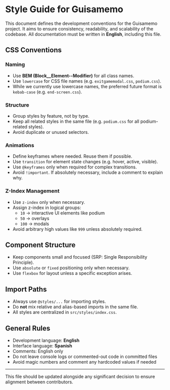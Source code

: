 # Style Guide for Guisamemo

This document defines the development conventions for the Guisamemo project.
It aims to ensure consistency, readability, and scalability of the codebase.
All documentation must be written in **English**, including this file.

## CSS Conventions

### Naming
- Use **BEM (Block__Element--Modifier)** for all class names.
- Use `lowercase` for CSS file names (e.g. `exitgamemodal.css`, `podium.css`).
- While we currently use lowercase names, the preferred future format is `kebab-case` (e.g. `end-screen.css`).

### Structure
- Group styles by feature, not by type.
- Keep all related styles in the same file (e.g. `podium.css` for all podium-related styles).
- Avoid duplicate or unused selectors.

### Animations
- Define keyframes where needed. Reuse them if possible.
- Use `transition` for element state changes (e.g. hover, active, visible).
- Use `@keyframes` only when required for complex transitions.
- Avoid `!important`. If absolutely necessary, include a comment to explain why.

### Z-Index Management
- Use `z-index` only when necessary.
- Assign z-index in logical groups:
  - `10` → interactive UI elements like podium
  - `50` → overlays
  - `100` → modals
- Avoid arbitrary high values like `999` unless absolutely required.

## Component Structure

- Keep components small and focused (SRP: Single Responsibility Principle).
- Use `absolute` or `fixed` positioning only when necessary.
- Use `flexbox` for layout unless a specific exception arises.

## Import Paths

- Always use `@styles/...` for importing styles.
- Do **not** mix relative and alias-based imports in the same file.
- All styles are centralized in `src/styles/index.css`.

## General Rules

- Development language: **English**
- Interface language: **Spanish**
- Comments: English only
- Do not leave console logs or commented-out code in committed files
- Avoid magic numbers and comment any hardcoded values if needed

---
This file should be updated alongside any significant decision to ensure alignment between contributors.

